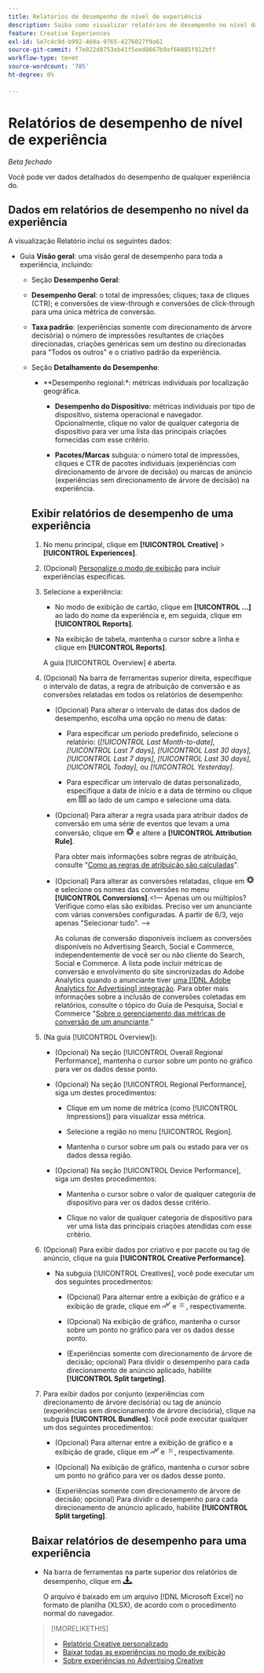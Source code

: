 ```yaml
---
title: Relatórios de desempenho de nível de experiência
description: Saiba como visualizar relatórios de desempenho no nível da experiência.
feature: Creative Experiences
exl-id: 5e7c4c9d-b992-460a-9765-4276027f9a61
source-git-commit: f7e022d8753eb41f5eed8667b9af66085f912bff
workflow-type: tm+mt
source-wordcount: '785'
ht-degree: 0%

---
```


# Relatórios de desempenho de nível de experiência

*Beta fechado*

Você pode ver dados detalhados do desempenho de qualquer experiência do.

## Dados em relatórios de desempenho no nível da experiência

A visualização Relatório inclui os seguintes dados:

* Guia **Visão geral**: uma visão geral de desempenho para toda a experiência, incluindo:

   * Seção **Desempenho Geral**:

   * **Desempenho Geral**: o total de impressões; cliques; taxa de cliques (CTR); e conversões de view-through e conversões de click-through para uma única métrica de conversão. <!-- Just one, or can you select multiple? And I don't see this as of 2/8:  You can optionally combine two metrics at a time into a single chart. -->

     <!--
     ![Overall performance](/help/creative/assets/experience-report-overall-performance.png "Overall performance"){width="100" zoomable="yes"}
          -->

   * **Taxa padrão**: (experiências somente com direcionamento de árvore decisória) o número de impressões resultantes de criações direcionadas, criações genéricas sem um destino ou direcionadas para &quot;Todos os outros&quot; e o criativo padrão da experiência.

     <!--
     ![Default rate](/help/creative/assets/experience-report-default-rate.png "Default rate"){width="100" zoomable="yes"} 
     -->

   * Seção **Detalhamento do Desempenho**:

      * **Desempenho regional:*: métricas individuais por localização geográfica.

        <!-- You can optionally do the following:
    
      * Click a metric name (such as [!UICONTROL Impressions]) to view that metric.

      * Select the region in the **[!UICONTROL Region]** menu.
      
      -->

        <!--   
      ![Regional performance](/help/creative/assets/experience-report-regional-performance.png "Regional performance"){width="100" zoomable="yes"}
      -->

      * **Desempenho do Dispositivo:** métricas individuais por tipo de dispositivo, sistema operacional e navegador. Opcionalmente, clique no valor de qualquer categoria de dispositivo para ver uma lista das <!-- NN --> principais criações fornecidas com esse critério.

        <!--    
      ![Device performance](/help/creative/assets/experience-report-device-performance.png "Device performance"){width="100" zoomable="yes"}
      -->

* **Guia Desempenho do Creative***: uma visão geral de desempenho por criativo e pacote ou tag de anúncio, incluindo:

   * Subguia **Criations**: o número total de impressões, cliques e CTR de cada criativo na experiência.<!-- No breakdown yet for the individual ad elements and/or the served ads. -->

     <!--

     * *Experiences with decision tree targeting:* The total number of impressions, clicks, and CTR for each creative. You can optionally do the following:
     
       * To break out the performance for each ad target, enable **[!UICONTROL Split targeting]**.

       * To switch between the grid view and a trend chart, which includes the addition of view-through conversions and click-through conversions (using the conversions specified in the top toolbar), click ![Chart](/help/creative/assets/chart-view-button.png "Chart") and ![Grid](/help/creative/assets/table-view-button.png "Grid") above the report. [Find out about this:  ..., and total conversions for specified conversion metricsYour conversion metrics are combined into one Conversions column set unless you have made individual metric column sets available within Advertising Cloud Search.]

     * *Experiences without decision tree targeting:* The total number of impressions, clicks, and click-through rate (CTR) for each creative. You can optionally do the following:

       * To switch between the grid view and a trend chart, which includes the addition of view-through conversions and click-through conversions (using the conversions specified in the top toolbar), click ![Chart](/help/creative/assets/chart-view-button.png "Chart") and ![Grid](/help/creative/assets/table-view-button.png "Grid") above the report.

     -->

   * **Pacotes/Marcas** subguia: o número total de impressões, cliques e CTR de pacotes individuais (experiências com direcionamento de árvore de decisão) ou marcas de anúncio (experiências sem direcionamento de árvore de decisão) na experiência.

     <!--
   
     * *Experiences with decision tree targeting:* The total number of impressions, clicks, and CTR for each bundle. You can optionally do the following:
     
       * To break out the performance for each ad target, enable **[!UICONTROL Split targeting]**.

       * To switch between the grid view and a trend chart, which includes the addition of view-through conversions  and click-through conversions (using on the conversions specified in the top toolbar), click ![Chart](/help/creative/assets/chart-view-button.png "Chart") and ![Grid](/help/creative/assets/table-view-button.png "Grid") above the report.

     * *Experiences without decision tree targeting:* The total number of impressions, clicks, and click-through rate (CTR) for each ad tag. You can optionally do the following:

       * To switch between the grid view and a trend chart, which includes the addition of view-through conversions and click-through conversions (using the conversions specified in the top toolbar), click ![Chart](/help/creative/assets/chart-view-button.png "Chart") and ![Grid](/help/creative/assets/table-view-button.png "Grid") above the report.

     -->

## Exibir relatórios de desempenho de uma experiência

1. No menu principal, clique em **[!UICONTROL Creative]** > **[!UICONTROL Experiences]**.

1. (Opcional) [Personalize o modo de exibição](/help/creative/introduction/customize-data-views.md) para incluir experiências específicas.

1. Selecione a experiência:

   * No modo de exibição de cartão, clique em **[!UICONTROL ...]** ao lado do nome da experiência e, em seguida, clique em **[!UICONTROL Reports]**.

   * Na exibição de tabela, mantenha o cursor sobre a linha e clique em **[!UICONTROL Reports]**.

   A guia [!UICONTROL Overview] é aberta.

1. (Opcional) Na barra de ferramentas superior direita, especifique o intervalo de datas, a regra de atribuição de conversão e as conversões relatadas em todos os relatórios de desempenho:

   * (Opcional) Para alterar o intervalo de datas dos dados de desempenho, escolha uma opção no menu de datas:

      * Para especificar um período predefinido, selecione o relatório: (*[!UICONTROL Last Month-to-date],* *[!UICONTROL Last 7 days],* *[!UICONTROL Last 30 days],* *[!UICONTROL Last 7 days],* *[!UICONTROL Last 30 days],* *[!UICONTROL Today],* ou *[!UICONTROL Yesterday]*.

      * Para especificar um intervalo de datas personalizado, especifique a data de início e a data de término<!-- in the format MM/DD/YYYY or M/D/YYYY,--> ou clique em ![ícone de calendário](/help/search-social-commerce/assets/calendar.png) ao lado de um campo e selecione uma data.

   * (Opcional) Para alterar a regra usada para atribuir dados de conversão em uma série de eventos que levam a uma conversão, clique em ![Configurações](/help/creative/assets/settings.png) e altere a **[!UICONTROL Attribution Rule]**.

     Para obter mais informações sobre regras de atribuição, consulte &quot;[Como as regras de atribuição são calculadas](/help/search-social-commerce/reports/attribution-rules.md)&quot;.

   * (Opcional) Para alterar as conversões relatadas, clique em ![Configurações](/help/creative/assets/settings.png) e selecione os nomes das conversões no menu **[!UICONTROL Conversions]**.&lt;!— Apenas um ou múltiplos? Verifique como elas são exibidas. Preciso ver um anunciante com várias conversões configuradas. A partir de 6/3, vejo apenas &quot;Selecionar tudo&quot;. —>

     As colunas de conversão disponíveis incluem as conversões disponíveis no Advertising Search, Social e Commerce, independentemente de você ser ou não cliente do Search, Social e Commerce. A lista pode incluir métricas de conversão e envolvimento do site sincronizadas do Adobe Analytics quando o anunciante tiver [uma [!DNL Adobe Analytics for Advertising] integração](/help/integrations/analytics/overview.md). <!--Analytics calculated metrics and advanced calculated metrics aren't available.--> Para obter mais informações sobre a inclusão de conversões coletadas em relatórios, consulte o tópico do Guia de Pesquisa, Social e Commerce &quot;[Sobre o gerenciamento das métricas de conversão de um anunciante](/help/search-social-commerce/admin/conversion-metrics/conversion-metric-about.md).&quot;

1. (Na guia [!UICONTROL Overview]):

   * (Opcional) Na seção [!UICONTROL Overall Regional Performance], mantenha o cursor sobre um ponto no gráfico para ver os dados desse ponto.

   * (Opcional) Na seção [!UICONTROL Regional Performance], siga um destes procedimentos:

      * Clique em um nome de métrica (como [!UICONTROL Impressions]) para visualizar essa métrica.

      * Selecione a região no menu [!UICONTROL Region].

      * Mantenha o cursor sobre um país ou estado para ver os dados dessa região.

   * (Opcional) Na seção [!UICONTROL Device Performance], siga um destes procedimentos:

      * Mantenha o cursor sobre o valor de qualquer categoria de dispositivo para ver os dados desse critério.

      * Clique no valor de qualquer categoria de dispositivo para ver uma lista das <!-- NN--> principais criações atendidas com esse critério.

1. (Opcional) Para exibir dados por criativo e por pacote ou tag de anúncio, clique na guia **[!UICONTROL Creative Performance]**.

   * Na subguia [!UICONTROL Creatives], você pode executar um dos seguintes procedimentos:

      * (Opcional) Para alternar entre a exibição de gráfico e a exibição de grade, clique em ![Gráfico](/help/creative/assets/chart-view-button.png "Gráfico") e ![Grade](/help/creative/assets/table-view-button.png "Grade"), respectivamente.

      * (Opcional) Na exibição de gráfico, mantenha o cursor sobre um ponto no gráfico para ver os dados desse ponto.

      * (Experiências somente com direcionamento de árvore de decisão; opcional) Para dividir o desempenho para cada direcionamento de anúncio aplicado, habilite **[!UICONTROL Split targeting]**.

1. Para exibir dados por conjunto (experiências com direcionamento de árvore decisória) ou tag de anúncio (experiências sem direcionamento de árvore decisória), clique na subguia **[!UICONTROL Bundles]**. Você pode executar qualquer um dos seguintes procedimentos:

   * (Opcional) Para alternar entre a exibição de gráfico e a exibição de grade, clique em ![Gráfico](/help/creative/assets/chart-view-button.png "Gráfico") e ![Grade](/help/creative/assets/table-view-button.png "Grade"), respectivamente.

   * (Opcional) Na exibição de gráfico, mantenha o cursor sobre um ponto no gráfico para ver os dados desse ponto.

   * (Experiências somente com direcionamento de árvore de decisão; opcional) Para dividir o desempenho para cada direcionamento de anúncio aplicado, habilite **[!UICONTROL Split targeting]**.

## Baixar relatórios de desempenho para uma experiência

* Na barra de ferramentas na parte superior dos relatórios de desempenho, clique em ![Baixar](/help/creative/assets/download.png "Baixar").

  O arquivo é baixado em um arquivo [!DNL Microsoft Excel] no formato de planilha (XLSX), de acordo com o procedimento normal do navegador.

>[!MORELIKETHIS]
>
>* [Relatório Creative personalizado](/help/creative/report-custom-creative.md)
>* [Baixar todas as experiências no modo de exibição](/help/creative/experiences/experience-download-view.md)
>* [Sobre experiências no Advertising Creative](/help/creative/experiences/experience-about.md)
